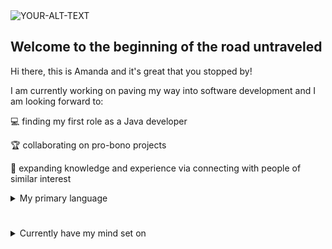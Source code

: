 <picture>
 <source media="(prefers-color-scheme: dark)" srcset="https://images.pexels.com/photos/1554766/pexels-photo-1554766.jpeg?auto=compress&cs=tinysrgb&w=600">
 <source media="(prefers-color-scheme: light)" srcset="https://images.pexels.com/photos/1554766/pexels-photo-1554766.jpeg?auto=compress&cs=tinysrgb&w=600">
 <img alt="YOUR-ALT-TEXT" src="https://images.pexels.com/photos/1554766/pexels-photo-1554766.jpeg?auto=compress&cs=tinysrgb&w=600">
</picture>


## Welcome to the beginning of the road untraveled

Hi there,
this is Amanda and it's great that you stopped by!

I am currently working on paving my way into software development and I am looking forward to:

 💻 finding my first role as a Java developer
 
 🏆 collaborating on pro-bono projects
 
 🧠 expanding knowledge and experience via connecting with people of similar interest
 
<details>
<summary>My primary language</summary>
<br>
✨ Java ✨
</br>
</details>

#
<details>
<summary>Currently have my mind set on</summary>
<br>
📚 Finishing my Java medior course  
</br>
<br>
💭 Learning Spring Boot
</br>
</details>
